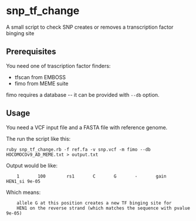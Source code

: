snp\_tf\_change
=============

A small script to check SNP creates or removes a transcription factor binging site

Prerequisites
-------------

You need one of trascription factor finders:

- tfscan from EMBOSS
- fimo from MEME suite

fimo requires a database -- it can be provided with `--db` option.

Usage
-----

You need a VCF input file and a FASTA file with reference genome.

The run the script like this:

```
ruby snp_tf_change.rb -f ref.fa -v snp.vcf -m fimo --db HOCOMOCOv9_AD_MEME.txt > output.txt
```

Output would be like:

```
    1       100        rs1       C       G       -       gain    HEN1_si 9e-05
```

Which means:

```
    allele G at this position creates a new TF binging site for
    HEN1 on the reverse strand (which matches the sequence with pvalue 9e-05)
```

